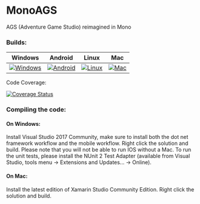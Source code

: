 # MonoAGS
AGS (Adventure Game Studio) reimagined in Mono
 
### Builds:

| Windows            | Android            | Linux            | Mac            |
|--------------------|--------------------|------------------|----------------|
| [![Windows][1]][3] | [![Android][2]][3] | [![Linux][4]][6] | [![Mac][5]][6] |

[1]: https://appveyor-matrix-badges.herokuapp.com/repos/tzachshabtay/MonoAGS/branch/master/2
[2]: https://appveyor-matrix-badges.herokuapp.com/repos/tzachshabtay/MonoAGS/branch/master/3
[3]: https://ci.appveyor.com/project/tzachshabtay/monoags
[4]: https://travis-matrix-badges.herokuapp.com/repos/tzachshabtay/MonoAGS/branches/master/1
[5]: https://travis-matrix-badges.herokuapp.com/repos/tzachshabtay/MonoAGS/branches/master/2
[6]: https://travis-ci.org/tzachshabtay/MonoAGS


Code Coverage:

[![Coverage Status](https://coveralls.io/repos/tzachshabtay/MonoAGS/badge.svg?branch=master&service=github)](https://coveralls.io/github/tzachshabtay/MonoAGS?branch=master)

### Compiling the code:

#### On Windows:

Install Visual Studio 2017 Community, make sure to install both the dot net framework workflow and the mobile workflow.
Right click the solution and build.
Please note that you will not be able to run IOS without a Mac.
To run the unit tests, please install the NUnit 2 Test Adapter (available from Visual Studio, tools menu -> Extensions and Updates... -> Online).

#### On Mac:

Install the latest edition of Xamarin Studio Community Edition.
Right click the solution and build.
